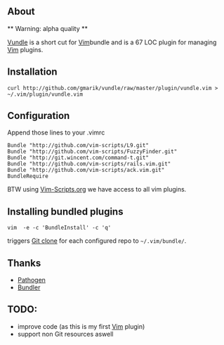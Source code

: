 ## About

** Warning: alpha quality **

[Vundle](http://github.com/gmarik/vundle) is a short cut for [Vim](http://vim.org)bundle and is a 67 LOC plugin for managing [Vim](http://vim.org) plugins.


## Installation

    curl http://github.com/gmarik/vundle/raw/master/plugin/vundle.vim > ~/.vim/plugin/vundle.vim

## Configuration

Append those lines to your .vimrc

    Bundle "http://github.com/vim-scripts/L9.git"
    Bundle "http://github.com/vim-scripts/FuzzyFinder.git"
    Bundle "http://git.wincent.com/command-t.git"
    Bundle "http://github.com/vim-scripts/rails.vim.git"
    Bundle "http://github.com/vim-scripts/ack.vim.git"
    BundleRequire

BTW using [Vim-Scripts.org](http://vim-scripts.org) we have access to all vim plugins.

## Installing bundled plugins

    vim  -e -c 'BundleInstall' -c 'q'

triggers [Git clone](http://gitref.org/creating/#clone) for each configured repo to <code>~/.vim/bundle/</code>.

## Thanks

* [Pathogen](http://github.com/tpope/vim-pathogen/)
* [Bundler](http://github.com/wycats/bundler/)

## TODO:

* improve code (as this is my first [Vim](http://vim.org) plugin)
* support non Git resources aswell

